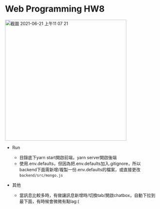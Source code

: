  # Web Programming HW8
<img width="400" alt="截圖 2021-06-21 上午11 07 21" src="https://user-images.githubusercontent.com/44222693/122702982-29470100-d283-11eb-8ad7-a4b4143eae9f.png">

* Run
  * 目錄底下yarn start開啟前端，yarn server開啟後端
  * 使用.env.defaults，但因為把.env.defaults加入.gitignore，所以backend下面需新增/複製一份.env.defaults的檔案，或直接更改`backend/src/mongo.js`

* 其他
  * 當訊息比較多時，有做讓訊息新增時/切換tab/開啟chatbox，自動下拉到最下面，有時候會微微有點lag:(
